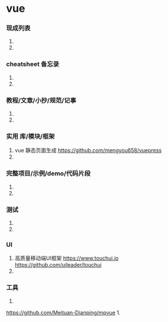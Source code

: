 # vue
### 现成列表
1. 
1. 
### cheatsheet 备忘录
1. 
1. 
### 教程/文章/小抄/规范/记事
1. 
1. 
### 实用 库/模块/框架
1. vue 静态页面生成
https://github.com/mengyou658/vuepress
1. 
### 完整项目/示例/demo/代码片段
1. 

1. 
### 测试
1. 
1. 
### UI
1. 高质量移动端UI框架 https://www.touchui.io
https://github.com/uileader/touchui
1. 
### 工具
1. 
https://github.com/Meituan-Dianping/mpvue
1. 
